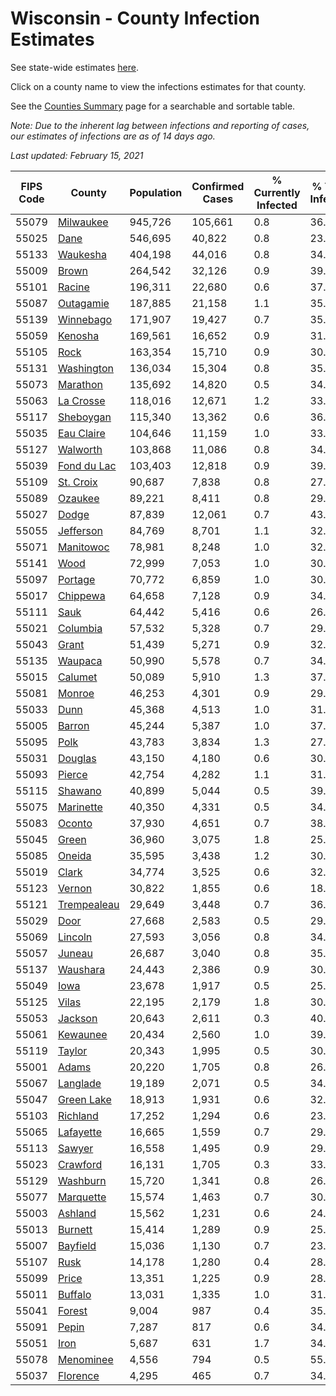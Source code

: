 # Wisconsin - County Infection Estimates

See state-wide estimates [here](/infections/us-wi).

Click on a county name to view the infections estimates for that county.

See the [Counties Summary](/infections/summary-counties) page for a searchable and sortable table.

*Note: Due to the inherent lag between infections and reporting of cases, our estimates of infections are as of 14 days ago.*

*Last updated: February 15, 2021*

|   FIPS Code |                     County |   Population |   Confirmed Cases |   % Currently Infected |   % Total Infected |
|-------------|----------------------------|--------------|-------------------|------------------------|--------------------|
|       55079 |     [Milwaukee](milwaukee) |      945,726 |           105,661 |                    0.8 |               36.6 |
|       55025 |               [Dane](dane) |      546,695 |            40,822 |                    0.8 |               23.7 |
|       55133 |       [Waukesha](waukesha) |      404,198 |            44,016 |                    0.8 |               34.3 |
|       55009 |             [Brown](brown) |      264,542 |            32,126 |                    0.9 |               39.8 |
|       55101 |           [Racine](racine) |      196,311 |            22,680 |                    0.6 |               37.4 |
|       55087 |     [Outagamie](outagamie) |      187,885 |            21,158 |                    1.1 |               35.4 |
|       55139 |     [Winnebago](winnebago) |      171,907 |            19,427 |                    0.7 |               35.9 |
|       55059 |         [Kenosha](kenosha) |      169,561 |            16,652 |                    0.9 |               31.8 |
|       55105 |               [Rock](rock) |      163,354 |            15,710 |                    0.9 |               30.5 |
|       55131 |   [Washington](washington) |      136,034 |            15,304 |                    0.8 |               35.5 |
|       55073 |       [Marathon](marathon) |      135,692 |            14,820 |                    0.5 |               34.6 |
|       55063 |     [La Crosse](la-crosse) |      118,016 |            12,671 |                    1.2 |               33.6 |
|       55117 |     [Sheboygan](sheboygan) |      115,340 |            13,362 |                    0.6 |               36.8 |
|       55035 |   [Eau Claire](eau-claire) |      104,646 |            11,159 |                    1.0 |               33.6 |
|       55127 |       [Walworth](walworth) |      103,868 |            11,086 |                    0.8 |               34.0 |
|       55039 | [Fond du Lac](fond-du-lac) |      103,403 |            12,818 |                    0.9 |               39.4 |
|       55109 |     [St. Croix](st.-croix) |       90,687 |             7,838 |                    0.8 |               27.0 |
|       55089 |         [Ozaukee](ozaukee) |       89,221 |             8,411 |                    0.8 |               29.9 |
|       55027 |             [Dodge](dodge) |       87,839 |            12,061 |                    0.7 |               43.7 |
|       55055 |     [Jefferson](jefferson) |       84,769 |             8,701 |                    1.1 |               32.2 |
|       55071 |     [Manitowoc](manitowoc) |       78,981 |             8,248 |                    1.0 |               32.8 |
|       55141 |               [Wood](wood) |       72,999 |             7,053 |                    1.0 |               30.1 |
|       55097 |         [Portage](portage) |       70,772 |             6,859 |                    1.0 |               30.4 |
|       55017 |       [Chippewa](chippewa) |       64,658 |             7,128 |                    0.9 |               34.7 |
|       55111 |               [Sauk](sauk) |       64,442 |             5,416 |                    0.6 |               26.7 |
|       55021 |       [Columbia](columbia) |       57,532 |             5,328 |                    0.7 |               29.3 |
|       55043 |             [Grant](grant) |       51,439 |             5,271 |                    0.9 |               32.4 |
|       55135 |         [Waupaca](waupaca) |       50,990 |             5,578 |                    0.7 |               34.6 |
|       55015 |         [Calumet](calumet) |       50,089 |             5,910 |                    1.3 |               37.2 |
|       55081 |           [Monroe](monroe) |       46,253 |             4,301 |                    0.9 |               29.0 |
|       55033 |               [Dunn](dunn) |       45,368 |             4,513 |                    1.0 |               31.0 |
|       55005 |           [Barron](barron) |       45,244 |             5,387 |                    1.0 |               37.2 |
|       55095 |               [Polk](polk) |       43,783 |             3,834 |                    1.3 |               27.0 |
|       55031 |         [Douglas](douglas) |       43,150 |             4,180 |                    0.6 |               30.1 |
|       55093 |           [Pierce](pierce) |       42,754 |             4,282 |                    1.1 |               31.3 |
|       55115 |         [Shawano](shawano) |       40,899 |             5,044 |                    0.5 |               39.3 |
|       55075 |     [Marinette](marinette) |       40,350 |             4,331 |                    0.5 |               34.1 |
|       55083 |           [Oconto](oconto) |       37,930 |             4,651 |                    0.7 |               38.8 |
|       55045 |             [Green](green) |       36,960 |             3,075 |                    1.8 |               25.5 |
|       55085 |           [Oneida](oneida) |       35,595 |             3,438 |                    1.2 |               30.3 |
|       55019 |             [Clark](clark) |       34,774 |             3,525 |                    0.6 |               32.0 |
|       55123 |           [Vernon](vernon) |       30,822 |             1,855 |                    0.6 |               18.8 |
|       55121 | [Trempealeau](trempealeau) |       29,649 |             3,448 |                    0.7 |               36.6 |
|       55029 |               [Door](door) |       27,668 |             2,583 |                    0.5 |               29.6 |
|       55069 |         [Lincoln](lincoln) |       27,593 |             3,056 |                    0.8 |               34.8 |
|       55057 |           [Juneau](juneau) |       26,687 |             3,040 |                    0.8 |               35.7 |
|       55137 |       [Waushara](waushara) |       24,443 |             2,386 |                    0.9 |               30.9 |
|       55049 |               [Iowa](iowa) |       23,678 |             1,917 |                    0.5 |               25.7 |
|       55125 |             [Vilas](vilas) |       22,195 |             2,179 |                    1.8 |               30.3 |
|       55053 |         [Jackson](jackson) |       20,643 |             2,611 |                    0.3 |               40.1 |
|       55061 |       [Kewaunee](kewaunee) |       20,434 |             2,560 |                    1.0 |               39.6 |
|       55119 |           [Taylor](taylor) |       20,343 |             1,995 |                    0.5 |               30.7 |
|       55001 |             [Adams](adams) |       20,220 |             1,705 |                    0.8 |               26.5 |
|       55067 |       [Langlade](langlade) |       19,189 |             2,071 |                    0.5 |               34.4 |
|       55047 |   [Green Lake](green-lake) |       18,913 |             1,931 |                    0.6 |               32.5 |
|       55103 |       [Richland](richland) |       17,252 |             1,294 |                    0.6 |               23.8 |
|       55065 |     [Lafayette](lafayette) |       16,665 |             1,559 |                    0.7 |               29.4 |
|       55113 |           [Sawyer](sawyer) |       16,558 |             1,495 |                    0.9 |               29.2 |
|       55023 |       [Crawford](crawford) |       16,131 |             1,705 |                    0.3 |               33.5 |
|       55129 |       [Washburn](washburn) |       15,720 |             1,341 |                    0.8 |               26.3 |
|       55077 |     [Marquette](marquette) |       15,574 |             1,463 |                    0.7 |               30.0 |
|       55003 |         [Ashland](ashland) |       15,562 |             1,231 |                    0.6 |               24.8 |
|       55013 |         [Burnett](burnett) |       15,414 |             1,289 |                    0.9 |               25.7 |
|       55007 |       [Bayfield](bayfield) |       15,036 |             1,130 |                    0.7 |               23.5 |
|       55107 |               [Rusk](rusk) |       14,178 |             1,280 |                    0.4 |               28.6 |
|       55099 |             [Price](price) |       13,351 |             1,225 |                    0.9 |               28.6 |
|       55011 |         [Buffalo](buffalo) |       13,031 |             1,335 |                    1.0 |               31.8 |
|       55041 |           [Forest](forest) |        9,004 |               987 |                    0.4 |               35.1 |
|       55091 |             [Pepin](pepin) |        7,287 |               817 |                    0.6 |               34.8 |
|       55051 |               [Iron](iron) |        5,687 |               631 |                    1.7 |               34.3 |
|       55078 |     [Menominee](menominee) |        4,556 |               794 |                    0.5 |               55.6 |
|       55037 |       [Florence](florence) |        4,295 |               465 |                    0.7 |               34.7 |
